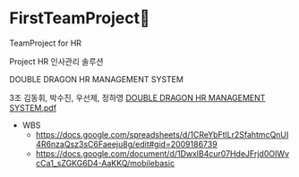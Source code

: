 # FirstTeamProject💙
TeamProject for HR 

Project
HR 인사관리 솔루션

DOUBLE DRAGON
HR MANAGEMENT SYSTEM

3조 김동휘, 박수진, 우선제, 정하영
[DOUBLE DRAGON HR MANAGEMENT SYSTEM.pdf](https://github.com/haazzero/FirstTeamProject/files/11820178/DOUBLE.DRAGON.HR.MANAGEMENT.SYSTEM.pdf)

- WBS
  - https://docs.google.com/spreadsheets/d/1CReYbFtlLr2SfahtmcQnUI4R6nzaQsz3sC6Faeeju8g/edit#gid=2009186739
  - https://docs.google.com/document/d/1DwxlB4cur07HdeJFrjd0OIWvcCa1_sZGKG6D4-AaKKQ/mobilebasic
